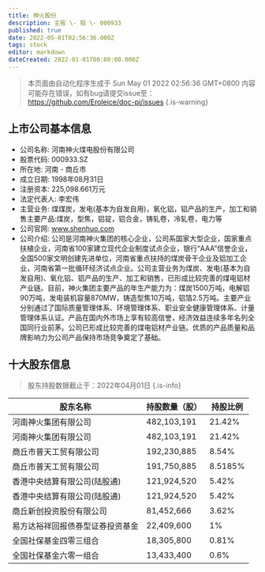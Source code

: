 ```yaml
---
title: 神火股份
description: 主板 \- 铝 \- 000933
published: true
date: 2022-05-01T02:56:36.000Z
tags: stock
editor: markdown
dateCreated: 2022-01-01T00:00:00.000Z
---
```


> 本页面由自动化程序生成于 Sun May 01 2022 02:56:36 GMT+0800
> 内容可能存在错误，如有bug请提交issue至：https://github.com/Eroleice/doc-pi/issues
{.is-warning}

## 上市公司基本信息
- 公司名称: 河南神火煤电股份有限公司
- 股票代码: 000933.SZ
- 所在地: 河南 - 商丘市
- 成立日期: 1998年08月31日
- 注册资本: 225,098.661万元
- 法定代表人: 李宏伟
- 主营业务: 煤煤炭，发电(基本为自发自用)，氧化铝，铝产品的生产，加工和销售主要产品:煤炭，型焦，铝锭，铝合金，铸轧卷，冷轧卷，电力等
- 公司官网: www.shenhuo.com
- 公司介绍: 公司是河南神火集团的核心企业，公司系国家大型企业，国家重点扶植企业，河南省100家建立现代企业制度试点企业，银行“AAA”信誉企业，全国500家文明创建先进单位，河南省重点扶持的煤炭骨干企业及铝加工企业，河南省第一批循环经济试点企业。公司主营业务为煤炭、发电(基本为自发自用)、氧化铝、铝产品的生产、加工和销售，已形成比较完善的煤电铝材产业链。目前，神火集团主要产品的年生产能力为：煤炭1500万吨，电解铝90万吨，发电装机容量870MW，铸造型焦10万吨，铝箔2.5万吨。主要产业分别通过了国际质量管理体系、环境管理体系、职业安全健康管理体系、计量管理体系认证。产品在国内外市场上享有较高信誉，经济效益连续多年名列全国同行业前茅。公司已形成比较完善的煤电铝材产业链。优质的产品质量和品牌影响力为公司产品保持市场竞争奠定了基础。


## 十大股东信息
> 股东持股数据截止于：2022年04月01日
{.is-info}

| 股东名称 | 持股数量（股） | 持股比例 |
| --- | --- | --- |
| 河南神火集团有限公司 | 482,103,191 | 21.42% |
| 河南神火集团有限公司 | 482,103,191 | 21.42% |
| 商丘市普天工贸有限公司 | 192,230,885 | 8.54% |
| 商丘市普天工贸有限公司 | 191,750,885 | 8.5185% |
| 香港中央结算有限公司(陆股通) | 121,924,520 | 5.42% |
| 香港中央结算有限公司(陆股通) | 121,924,520 | 5.42% |
| 商丘新创投资股份有限公司 | 81,452,666 | 3.62% |
| 易方达裕祥回报债券型证券投资基金 | 22,409,600 | 1% |
| 全国社保基金四零三组合 | 18,305,800 | 0.81% |
| 全国社保基金六零一组合 | 13,433,400 | 0.6% |




